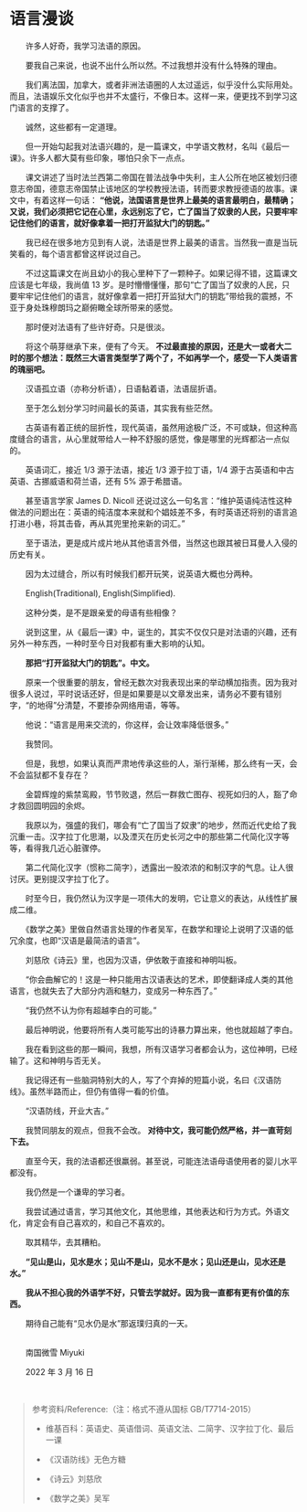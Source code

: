# 语言漫谈

　　许多人好奇，我学习法语的原因。

　　要我自己来说，也说不出什么所以然。不过我想并没有什么特殊的理由。

　　我们离法国，加拿大，或者非洲法语圈的人太过遥远，似乎没什么实际用处。而且，法语娱乐文化似乎也并不太盛行，不像日本。这样一来，便更找不到学习这门语言的支撑了。

　　诚然，这些都有一定道理。

　　但一开始勾起我对法语兴趣的，是一篇课文，中学语文教材，名叫《最后一课》。许多人都大莫有些印象，哪怕只余下一点点。

　　课文讲述了当时法兰西第二帝国在普法战争中失利，主人公所在地区被划归德意志帝国，德意志帝国禁止该地区的学校教授法语，转而要求教授德语的故事。课文中，有着这样一句话： **“他说，法国语言是世界上最美的语言最明白，最精确；又说，我们必须把它记在心里，永远别忘了它，亡了国当了奴隶的人民，只要牢牢记住他们的语言，就好像拿着一把打开监狱大门的钥匙。”**

　　我已经在很多地方见到有人说，法语是世界上最美的语言。当然我一直是当玩笑看的，每个语言都曾这样说过自己。

　　不过这篇课文在尚且幼小的我心里种下了一颗种子。如果记得不错，这篇课文应该是七年级，我尚值 13 岁。是时懵懵懂懂，那句“亡了国当了奴隶的人民，只要牢牢记住他们的语言，就好像拿着一把打开监狱大门的钥匙”带给我的震撼，不亚于身处珠穆朗玛之巅俯瞰全球所带来的感觉。

　　那时便对法语有了些许好奇。只是很淡。

　　将这个萌芽继承下来，便有了今天。 **不过最直接的原因，还是大一或者大二时的那个想法：既然三大语言类型学了两个了，不如再学一个，感受一下人类语言的瑰丽吧。**

　　汉语孤立语（亦称分析语），日语黏着语，法语屈折语。

　　至于怎么划分学习时间最长的英语，其实我有些茫然。

　　古英语有着正统的屈折性，现代英语，虽然用途极广泛，不可或缺，但这种高度缝合的语言，从心里就带给人一种不舒服的感觉，像是哪里的光辉都沾一点似的。

　　英语词汇，接近 1/3 源于法语，接近 1/3 源于拉丁语，1/4 源于古英语和中古英语、古挪威语和荷兰语，还有 5% 源于希腊语。

　　甚至语言学家 James D. Nicoll 还说过这么一句名言：“维护英语纯洁性这种做法的问题出在：英语的纯洁度本来就和个娼妓差不多，有时英语还将别的语言追打进小巷，将其击昏，再从其兜里抢来新的词汇。”

　　至于语法，更是成片成片地从其他语言外借，当然这也跟其被日耳曼人入侵的历史有关。

　　因为太过缝合，所以有时候我们都开玩笑，说英语大概也分两种。

　　English(Traditional), English(Simplified).

　　这种分类，是不是跟亲爱的母语有些相像？

　　说到这里，从《最后一课》中，诞生的，其实不仅仅只是对法语的兴趣，还有另外一种东西，一种时至今日对我都有重大影响的认知。

　　**那把“打开监狱大门的钥匙”。中文。**

　　原来一个很重要的朋友，曾经无数次对我表现出来的举动横加指责。因为我对很多人说过，平时说话还好，但是如果要是以文章发出来，请务必不要有错别字，“的地得”分清楚，不要掺杂网络用语，等等。

　　他说：“语言是用来交流的，你这样，会让效率降低很多。”

　　我赞同。

　　但是，我想，如果认真而严肃地传承这些的人，渐行渐稀，那么终有一天，会不会监狱都不复存在？

　　金碧辉煌的紫禁鸾殿，节节败退，然后一群救亡图存、视死如归的人，豁了命才救回圆明园的余烬。

　　我原以为，强盛的我们，哪会有“亡了国当了奴隶”的地步，然而近代史给了我沉重一击。汉字拉丁化思潮，以及湮灭在历史长河之中的那些第二代简化汉字等等，看得我几近心脏骤停。

　　第二代简化汉字（惯称二简字），透露出一股浓浓的和制汉字的气息。让人很讨厌。更别提汉字拉丁化了。

　　时至今日，我仍然认为汉字是一项伟大的发明，它让意义的表达，从线性扩展成二维。

　　《数学之美》里做自然语言处理的作者吴军，在数学和理论上说明了汉语的低冗余度，也即“汉语是最简洁的语言”。

　　刘慈欣《诗云》里，也因为汉语，伊依敢于直接和神明叫板。

　　“你会曲解它的！这是一种只能用古汉语表达的艺术，即使翻译成人类的其他语言，也就失去了大部分内涵和魅力，变成另一种东西了。”

　　“我仍然不认为你有超越李白的可能。”

　　最后神明说，他要将所有人类可能写出的诗暴力算出来，他也就超越了李白。

　　我在看到这些的那一瞬间，我想，所有汉语学习者都会认为，这位神明，已经输了。这和神明与否无关。

　　我记得还有一些脑洞特别大的人，写了个弃掉的短篇小说，名曰《汉语防线》。虽然半路而止，但仍有值得一看的价值。

　　“汉语防线，开业大吉。”

　　我赞同朋友的观点，但我不会改。 **对待中文，我可能仍然严格，并一直苛刻下去。**

　　直至今天，我的法语都还很羸弱。甚至说，可能连法语母语使用者的婴儿水平都没有。

　　我仍然是一个谦卑的学习者。

　　我尝试通过语言，学习其他文化，其他思维，其他表达和行为方式。外语文化，肯定会有自己喜欢的，和自己不喜欢的。

　　取其精华，去其糟粕。

　　**“见山是山，见水是水；见山不是山，见水不是水；见山还是山，见水还是水。”**

　　**我从不担心我的外语学不好，只管去学就好。因为我一直都有更有价值的东西。**

　　期待自己能有“见水仍是水”那返璞归真的一天。



<br>　　南国微雪 Miyuki

　　2022 年 3 月 16 日

<br>

> 参考资料/Reference:（注：格式不遵从国标 GB/T7714-2015）
>
> - 维基百科：英语史、英语借词、英语文法、二简字、汉字拉丁化、最后一课
>
> - 《汉语防线》无色方糖
>
> - 《诗云》刘慈欣
>
> - 《数学之美》吴军

